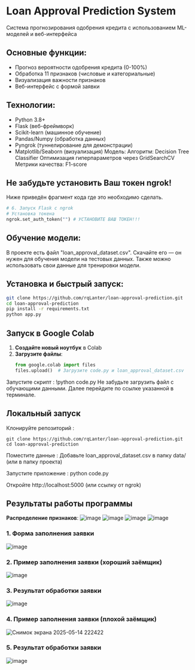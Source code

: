 # Loan Approval Prediction System

Система прогнозирования одобрения кредита с использованием ML-моделей и веб-интерфейса

## Основные функции:
- Прогноз вероятности одобрения кредита (0-100%)
- Обработка 11 признаков (числовые и категориальные)
- Визуализация важности признаков
- Веб-интерфейс с формой заявки

## Технологии:
- Python 3.8+
- Flask (веб-фреймворк)
- Scikit-learn (машинное обучение)
- Pandas/Numpy (обработка данных)
- Pyngrok (туннелирование для демонстрации)
- Matplotlib/Seaborn (визуализация)
Модель:
Алгоритм: Decision Tree Classifier
Оптимизация гиперпараметров через GridSearchCV
Метрики качества: F1-score

## Не забудьте установить Ваш токен ngrok!
Ниже приведён фрагмент кода где это необходимо сделать.
```python
# 6. Запуск Flask с ngrok
# Установка токена
ngrok.set_auth_token("") # УСТАНОВИТЕ ВАШ ТОКЕН!!!
```
## Обучение модели:
В проекте есть файл "loan_approval_dataset.csv". Скачайте его — он нужен для обучения модели на тестовых данных. Также можно использовать свои данные для тренировки модели.

## Установка и быстрый запуск:
```bash
git clone https://github.com/rqLanter/loan-approval-prediction.git 
cd loan-approval-prediction
pip install -r requirements.txt
python app.py
```

## Запуск в Google Colab
1. **Создайте новый ноутбук** в Colab
2. **Загрузите файлы**:
   ```python
   from google.colab import files
   files.upload()  # Загрузите code.py и loan_approval_dataset.csv
   ```
Запустите скрипт :
!python code.py
Не забудьте загрузить файл с обучающими данными.
Далее перейдите по ссылке указанной в терминале.

## Локальный запуск
Клонируйте репозиторий :
```
git clone https://github.com/rqLanter/loan-approval-prediction.git 
cd loan-approval-prediction
```

Поместите данные :
Добавьте loan_approval_dataset.csv в папку data/ (или в папку проекта)

Запустите приложение :
python code.py

Откройте http://localhost:5000 (или ссылку от ngrok)



## Результаты работы программы
**Распределение признаков**:
![image](https://github.com/user-attachments/assets/c40188a2-89f1-41e4-a2fb-e64d1523f998)
![image](https://github.com/user-attachments/assets/c3761ebb-5a77-41d4-992c-d1817d5cda01)
![image](https://github.com/user-attachments/assets/486ae085-c866-48c6-bb67-cdadfeaee545)
![image](https://github.com/user-attachments/assets/67cc1710-e1ab-4d09-8f8f-7709e8d6e013)

### 1. Форма заполнения заявки
![image](https://github.com/user-attachments/assets/0de7da24-eb66-46b4-9be8-6d30a6ee28b5)
### 2. Пример заполнения заявки (хороший заёмщик)
![image](https://github.com/user-attachments/assets/b0c644ce-d8e2-4f75-9efa-e5aabe512054)
### 3. Результат обработки заявки
![image](https://github.com/user-attachments/assets/c24fe0f0-3c8a-4ed0-bea9-c339daaae5fd)
### 4. Пример заполнения заявки (плохой заёмщик)
![Снимок экрана 2025-05-14 222422](https://github.com/user-attachments/assets/40ed5f50-fd6b-4fc6-8471-162254c7b79e)
### 5. Результат обработки заявки
![image](https://github.com/user-attachments/assets/a41e328e-65ae-413d-958f-47d5ff5749ab)

